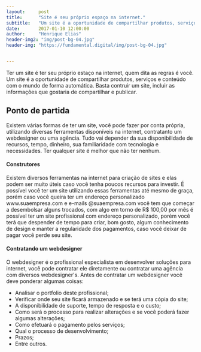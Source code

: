 ```yaml
---
layout:     post
title:      "Site é seu próprio espaço na internet."
subtitle:   "Um site é a oportunidade de compartilhar produtos, serviços e conteúdo com o mundo."
date:       2017-01-10 12:00:00
author:     "Henrique Elias"
header-img2: "img/post-bg-04.jpg"
header-img: "https://fundamental.digital/img/post-bg-04.jpg"


---
```


<p>Ter um site é ter seu próprio estaço na internet, quem dita as regras é você. Um site é a oportunidade de compartilhar produtos, serviços e conteúdo com o mundo de forma automática. Basta contruir um site, incluir as informações que gostaria de compartilhar e publicar.</p>

<h2 class="section-heading">Ponto de partida</h2>

<p>Existem várias formas de ter um site, você pode fazer por conta própria, utilizando diversas ferramentas disponíveis na internet, contratanto um webdesigner ou uma agência. Tudo vai depender da sua disponibilidade de recursos, tempo, dinheiro, sua familiaridade com tecnologia e necessidades. Ter qualquer site é melhor que não ter nenhum.</p>

<h4 class="section-heading">Construtores</h4>

<p>Existem diversos ferramentas na internet para criação de sites e elas podem ser muito úteis caso você tenha poucos recursos para investir. É possível você ter um site utilizando essas ferramentas até mesmo de graça, porém caso você queira ter um endereço personalizado www.suaempresa.com e e-mails @suaempresa.com você tem que começar a desembolsar alguns trocados, com algo em torno de R$ 100,00 por mês é possível ter um site profissional com endereço personalizado, porém você terá que despender de tempo para criar, bom gosto, algum conhecimento de design e manter a regularidade dos pagamentos, caso você deixar de pagar você perde seu site.</p>

<h4 class="section-heading">Contratando um webdesigner</h4>

<p>O webdesigner é o profissional especialista em desenvolver soluções para internet, você pode contratar ele diretamente ou contratar uma agência com diversos webdesigner's. Antes de contratar um webdesigner você deve ponderar algumas coisas:</p>

- Analisar o portfolio deste profissional;
- Verificar onde seu site ficará armazenado e se terá uma cópia do site;
- A disponibilidade de suporte, tempo de resposta e o custo;
- Como será o processo para realizar alterações e se você poderá fazer algumas alterações;
- Como efetuará o pagamento pelos serviços;
- Qual o processo de desenvolvimento;
- Prazos;
- Entre outros.
